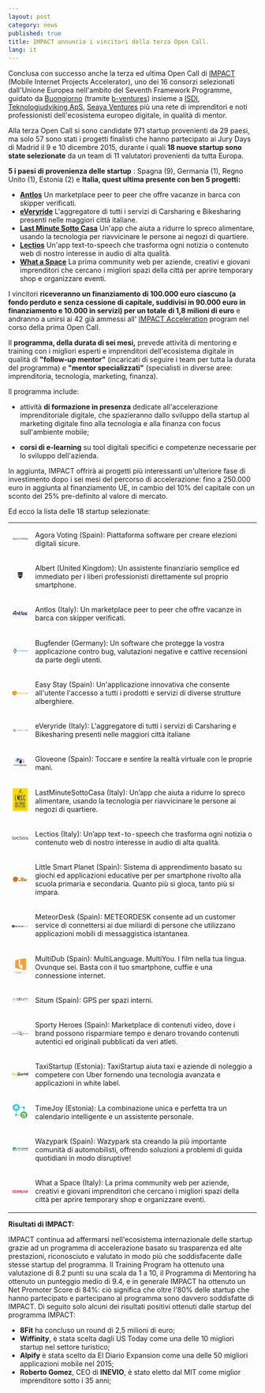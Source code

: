 ```yaml
---
layout: post
category: news
published: true
title: IMPACT annuncia i vincitori della terza Open Call.
lang: it
---
```


Conclusa con successo anche la terza ed ultima Open Call di [IMPACT](http://www.impact-accelerator.com/es/) (Mobile Internet Projects Accelerator), uno dei 16 consorzi selezionati dall'Unione Europea nell'ambito del Seventh Framework Programme, guidato da [Buongiorno](http://www.buongiorno.com/) (tramite [b-ventures](http://www.b-ventures.it)) insieme a [ISDI](http://www.isdi.es), [Teknologiudviking ApS](http://www.technology-development.eu/), [Seaya Ventures](http://seayaventures.com/en/) più una rete di imprenditori e noti professionisti dell'ecosistema europeo digitale, in qualità di mentor.

Alla terza Open Call si sono candidate 971 startup provenienti da 29 paesi, ma solo 57 sono stati i progetti finalisti che hanno partecipato ai Jury Days di Madrid il 9 e 10 dicembre 2015, durante i quali **18 nuove startup sono state selezionate** da un team di 11 valutatori provenienti da tutta Europa.

**5 i paesi di provenienza delle startup** : Spagna (9), Germania (1), Regno Unito (1), Estonia (2) e **Italia, quest ultima presente con ben 5 progetti:**

- [**Antlos**](https://www.antlos.com/it/)
Un marketplace peer to peer che offre vacanze in barca con skipper verificati.
- [**eVeryride**](http://www.everyride.it/)
L'aggregatore di tutti i servizi di Carsharing e Bikesharing presenti nelle maggiori città italiane.
- [**Last Minute Sotto Casa**](http://www.lastminutesottocasa.it/)
Un'app che aiuta a ridurre lo spreco alimentare, usando la tecnologia per riavvicinare le persone ai negozi di quartiere.
- [**Lectios**](http://www.lectios.com/)
Un'app text-to-speech che trasforma ogni notizia o contenuto web di nostro interesse in audio di alta qualità.
- [**What a Space**](http://www.whataspace.it)
La prima community web per aziende, creativi e giovani imprenditori che cercano i migliori spazi della città per aprire temporary shop e organizzare eventi.

I vincitori **riceveranno un finanziamento di 100.000 euro ciascuno (a fondo perduto e senza cessione di capitale, suddivisi in 90.000 euro in finanziamento e 10.000 in servizi) per un totale di 1,8 milioni di euro** e andranno a unirsi ai 42 già ammessi all' [IMPACT Acceleration](http://www.impact-accelerator.com/) program nel corso della prima Open Call.

Il **programma, della durata di sei mesi,** prevede attività di mentoring e training con i migliori esperti e imprenditori dell'ecosistema digitale in qualità di **"follow-up mentor"** (incaricati di seguire i team per tutta la durata del programma) e **"mentor specializzati"** (specialisti in diverse aree: imprenditoria, tecnologia, marketing, finanza).

Il programma include:

-  attività  **di formazione in presenza** dedicate all'accelerazione imprenditoriale digitale, che spazieranno dallo sviluppo della startup al marketing digitale fino alla tecnologia e alla finanza con focus sull'ambiente mobile;

- **corsi di e-learning** su tool digitali specifici e competenze necessarie per lo sviluppo dell'azienda.

In aggiunta, IMPACT offrirà ai progetti più interessanti un'ulteriore fase di investimento dopo i sei mesi del percorso di accelerazione: fino a 250.000 euro in aggiunta al finanziamento UE, in cambio del 10% del capitale con un sconto del 25% pre-definito al valore di mercato.

Ed ecco la lista delle 18 startup selezionate:



<table class="table">
<tr>
<td>
<img src="/assets/empresas3/agora.png">
</td>
<td>
<p>Agora Voting (Spain): Piattaforma software per creare elezioni digitali sicure.</p>
</td>
</tr>
<tr>
<td>
<img src="/assets/empresas3/albert.png">
</td>
<td>
<p>Albert (United Kingdom): Un assistente finanziario semplice ed immediato per i liberi professionisti direttamente sul proprio smartphone.</p>
</td>
</tr>
<tr>
<td>
<img src="/assets/empresas3/antlos.png">
</td>
<td>
<p>Antlos (Italy): Un marketplace peer to peer che offre vacanze in barca con skipper verificati.</p>
</td>
</tr>
<tr>
<td>
<img src="/assets/empresas3/bugfender.png">
</td>
<td>
<p>Bugfender (Germany):	Un software che protegge la vostra applicazione contro bug, valutazioni negative e cattive recensioni da parte degli utenti.</p>
</td>
</tr>
<tr>
<td>
<img src="/assets/empresas3/easystay.png">
</td>
<td>
<p>Easy Stay (Spain): Un'applicazione innovativa che consente all'utente l'accesso a tutti i prodotti e servizi di diverse strutture alberghiere.</p>
</td>
</tr>
<tr>
<td>
<img src="/assets/empresas3/everyride.png">
</td>
<td>
<p>eVeryride (Italy): L'aggregatore di tutti i servizi di Carsharing e Bikesharing presenti nelle maggiori città italiane</p>
</td>
</tr>
<tr>
<td>
<img src="/assets/empresas3/neurodigital.png">
</td>
<td>
<p>Gloveone (Spain): Toccare e sentire la realtà virtuale con le proprie mani.</p>
</td>
</tr>
<tr>
<td>
<img src="/assets/empresas3/lmsc.png">
</td>
<td>
<p>LastMinuteSottoCasa (Italy): Un’app che aiuta a ridurre lo spreco alimentare, usando la tecnologia per riavvicinare le persone ai negozi di quartiere.</p>
</td>
</tr>
<tr>
<td>
<img src="/assets/empresas3/lectios.png">
</td>
<td>
<p>Lectios (Italy): Un’app text-to-speech che trasforma ogni notizia o contenuto web di nostro interesse in audio di alta qualità.</p>
</td>
</tr>
<tr>
<td>
<img src="/assets/empresas3/little.png">
</td>
<td>
<p>Little Smart Planet (Spain): Sistema di apprendimento basato su giochi ed applicazioni educative per per smartphone rivolto alla scuola primaria e secondaria. Quanto più si gioca, tanto più si impara.</p>
</td>
</tr>
<tr>
<td>
<img src="/assets/empresas3/meteor.png">
</td>
<td>
<p>MeteorDesk (Spain): METEORDESK consente ad un customer service di connettersi ai due miliardi di persone che utilizzano applicazioni mobili di messaggistica istantanea.</p>
</td>
</tr>
<tr>
<td>
<img src="/assets/empresas3/multidub.png">
</td>
<td>
<p>MultiDub (Spain): MultiLanguage. MultiYou. I film nella tua lingua. 
Ovunque sei. Basta con il tuo smartphone, cuffie e una connessione internet.
</p>
</td>
</tr>
<tr>
<td>
<img src="/assets/empresas3/situm.png">
</td>
<td>
<p>Situm (Spain): GPS per spazi interni.</p>
</td>
</tr>
<tr>
<td>
<img src="/assets/empresas3/sporty.png">
</td>
<td>
<p>Sporty Heroes (Spain): Marketplace di contenuti video, dove i brand possono risparmiare tempo e denaro trovando contenuti autentici ed originali pubblicati da veri atleti.</p>
</td>
</tr>
<tr>
<td>
<img src="/assets/empresas3/taxy.png">
</td>
<td>
<p>TaxiStartup (Estonia): TaxiStartup aiuta taxi e aziende di noleggio a competere con Uber fornendo una tecnologia avanzata e applicazioni in white label.</p>
</td>
</tr>
<tr>
<td>
<img src="/assets/empresas3/timejoy.png">
</td>
<td>
<p>TimeJoy (Estonia): La combinazione unica e perfetta tra un calendario intelligente e un assistente personale.</p>
</td>
</tr>
<tr>
<td>
<img src="/assets/empresas3/wazy.png">
</td>
<td>
<p>Wazypark (Spain): Wazypark sta creando la più importante comunità di automobilisti, offrendo soluzioni a problemi di guida quotidiani in modo disruptive!</p>
</td>
</tr>
<tr>
<td>
<img src="/assets/empresas3/whataspace.png">
</td>
<td>
<p>What a Space (Italy): La prima community web per aziende, creativi e giovani imprenditori che cercano i migliori spazi della città per aprire temporary shop e organizzare eventi.</p>
</td>
</tr>
</table>



**Risultati di IMPACT:**

IMPACT continua ad affermarsi nell'ecosistema internazionale delle startup grazie ad un programma di accelerazione basato su trasparenza ed alte prestazioni, riconosciuto e valutato in modo più che soddisfacente dalle stesse startup del programma. Il Training Program ha ottenuto una valutazione di 8.2 punti su una scala da 1 a 10, il Programma di Mentoring ha ottenuto un punteggio medio di 9.4, e in generale IMPACT ha ottenuto un Net Promoter Score di 84%: ciò significa che oltre l'80% delle startup che hanno partecipato e partecipano al programma sono davvero soddisfatte di IMPACT. Di seguito solo alcuni dei risultati positivi ottenuti dalle startup del programma IMPACT:

- **8Fit** ha concluso un round di 2,5 milioni di euro;
- **Wiffinity**, è stata scelta dagli US Today come una delle 10 migliori startup nel settore turistico;
- **Alpify** è stata scelto da El Diario Expansion come una delle 50 migliori applicazioni mobile nel 2015;
- **Roberto Gomez**, CEO di **INEVIO**, è stato eletto dal MIT come miglior imprenditore sotto i 35 anni;





